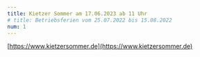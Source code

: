 ```yaml
---
title: Kietzer Sommer am 17.06.2023 ab 11 Uhr  
# title: Betriebsferien vom 25.07.2022 bis 15.08.2022
num: 1
---
```


[https://www.kietzersommer.de](https://www.kietzersommer.de)

